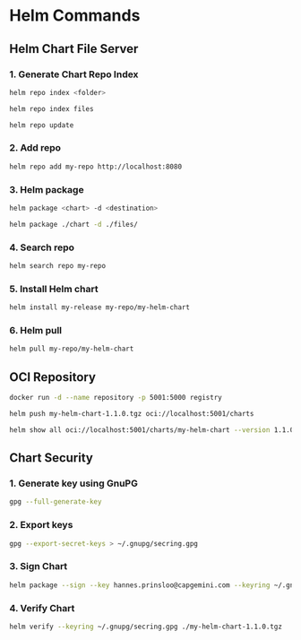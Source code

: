 # Helm Commands

## Helm Chart File Server

### 1. Generate Chart Repo Index

```bash
helm repo index <folder> 
```

```bash
helm repo index files 
```

```bash
helm repo update 
```

### 2. Add repo 

```bash 
helm repo add my-repo http://localhost:8080
```

### 3. Helm package

```bash
helm package <chart> -d <destination>
```

```bash
helm package ./chart -d ./files/ 
```

### 4. Search repo

```bash
helm search repo my-repo
```

### 5. Install Helm chart

```bash
helm install my-release my-repo/my-helm-chart
```

### 6. Helm pull

```bash
helm pull my-repo/my-helm-chart
```

## OCI Repository

```bash
docker run -d --name repository -p 5001:5000 registry
```

```bash
helm push my-helm-chart-1.1.0.tgz oci://localhost:5001/charts
```

```bash
helm show all oci://localhost:5001/charts/my-helm-chart --version 1.1.0
```

## Chart Security

### 1. Generate key using GnuPG
```bash
gpg --full-generate-key
```

### 2. Export keys
```bash
gpg --export-secret-keys > ~/.gnupg/secring.gpg
```

### 3. Sign Chart 
```bash
helm package --sign --key hannes.prinsloo@capgemini.com --keyring ~/.gnupg/secring.gpg ./chart 
```

### 4. Verify Chart 
```bash
helm verify --keyring ~/.gnupg/secring.gpg ./my-helm-chart-1.1.0.tgz 
```



